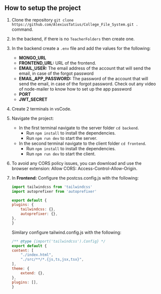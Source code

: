 ## How to setup the project
1. Clone the repository `git clone https://github.com/AlexiusTatius/College_File_System.git .` command.
2. In the backend, if there is no `TeacherFolders` then create one.
3. In the backend create a `.env` file and add the values for the following:
    - **MONGO_URL**
    - **FRONTEND_URL:** URL of the frontend.
    - **EMAIL_USER:** The email address of the account that will send the email, in case of the forgot password
    - **EMAIL_APP_PASSWORD:** The password of the account that will send the email, in case of the forgot password. Check out any video of node-mailer to know how to set up the app password
    - **PORT**
    - **JWT_SECRET**
    
4. Create 2 terminals in vsCode.
5. Navigate the project:
    - In the first terminal navigate to the server folder `cd backend`.
        - Run `npm install` to install the dependencies.
        - Run `npm run dev` to start the server.
    - In the second terminal navigate to the client folder `cd frontend`.
        - Run `npm install` to install the dependencies.
        - Run `npm run dev` to start the client.

6. To avoid any CORS policy issues, you can download and use the browser extension:
    Allow CORS: Access-Control-Allow-Origin.
7. In **Frontend:** 
    Configure the postcss.config.js with the following:
    ```javascript
    import tailwindcss from 'tailwindcss'
    import autoprefixer from 'autoprefixer'

    export default {
    plugins: {
        tailwindcss: {},
        autoprefixer: {},
    },
    }
    ```
    Similary configure tailwind.config.js with the following:
    ```javascript
    /** @type {import('tailwindcss').Config} */
    export default {
    content: [
        "./index.html",
        "./src/**/*.{js,ts,jsx,tsx}",
    ],
    theme: {
        extend: {},
    },
    plugins: [],
    }

    ```




